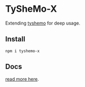 # TySheMo-X

Extending [tyshemo](https://github.com/tangshuang/tyshemo) for deep usage.

## Install

```
npm i tyshemo-x
```

## Docs

[read more here](https://tyshemo.js.org/).
